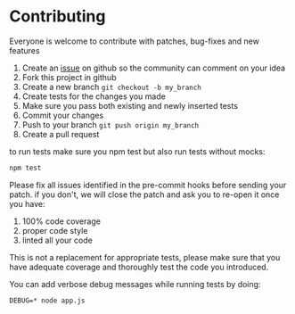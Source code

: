 # Contributing

Everyone is welcome to contribute with patches, bug-fixes and new features

1. Create an [issue][1] on github so the community can comment on your idea
2. Fork this project in github
3. Create a new branch `git checkout -b my_branch`
4. Create tests for the changes you made
5. Make sure you pass both existing and newly inserted tests
6. Commit your changes
7. Push to your branch `git push origin my_branch`
8. Create a pull request

to run tests make sure you npm test but also run tests without mocks:

``` sh
npm test
```

Please fix all issues identified in the pre-commit hooks before sending your patch. if you don't, we will close the patch and ask you to re-open it once you have:

1. 100% code coverage
2. proper code style
3. linted all your code

This is not a replacement for appropriate tests, please make sure that you have adequate coverage and thoroughly test the code you introduced.

You can add verbose debug messages while running tests by doing:

```
DEBUG=* node app.js
```

[1]: http://github.com/h02e56/Test-Bower/issues
